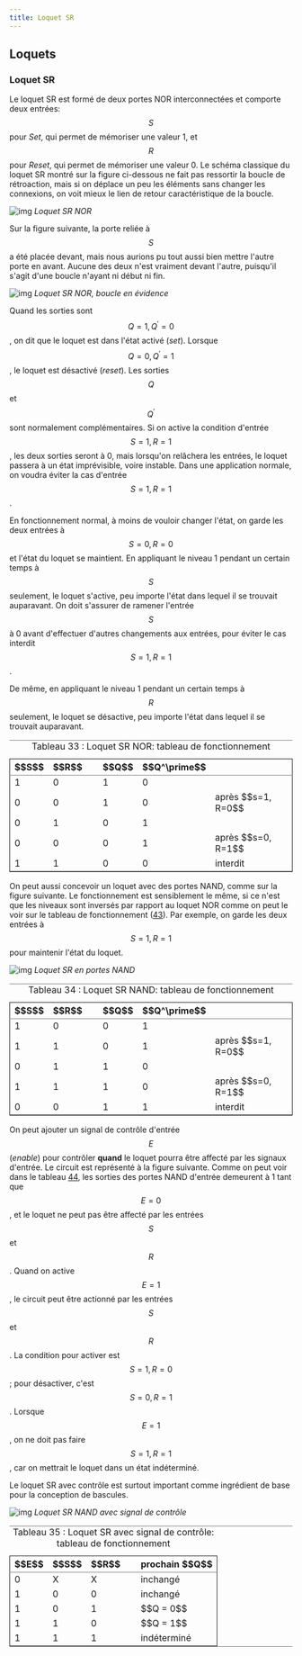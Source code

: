 ```yaml
---
title: Loquet SR
---
```


## Loquets


### Loquet SR

Le loquet SR est formé de deux portes NOR interconnectées et comporte
deux entrées: $$S$$ pour *Set*, qui permet de mémoriser une valeur 1,
et $$R$$ pour *Reset*, qui permet de mémoriser une valeur 0. Le schéma
classique du loquet SR montré sur la figure ci-dessous ne fait pas
ressortir la boucle de rétroaction, mais si on déplace un peu les
éléments sans changer les connexions, on voit mieux le lien de retour
caractéristique de la boucle. 

![img]({{site.baseurl}}/img/SRlatch.svg "Loquet SR NOR")
*Loquet SR NOR*

Sur la figure suivante, la porte reliée
à $$S$$ a été placée devant, mais nous aurions pu tout aussi bien
mettre l'autre porte en avant. Aucune des deux n'est vraiment devant
l'autre, puisqu'il s'agit d'une boucle n'ayant ni début ni fin.

![img]({{site.baseurl}}/img/SRlatch_bouc.svg "Loquet SR NOR, boucle en évidence")
*Loquet SR NOR, boucle en évidence*

Quand les sorties sont $$Q=1, Q^\prime=0 $$, on dit que le loquet est
dans l'état activé (*set*). Lorsque $$Q=0, Q^\prime=1 $$, le loquet
est désactivé (*reset*). Les sorties $$Q$$ et $$Q^\prime $$ sont
normalement complémentaires. Si on active la condition d'entrée $$S=1,
R=1 $$, les deux sorties seront à 0, mais lorsqu'on relâchera les
entrées, le loquet passera à un état imprévisible, voire
instable. Dans une application normale, on voudra éviter la cas
d'entrée $$S=1, R=1 $$. 

En fonctionnement normal, à moins de vouloir changer l'état, on garde
les deux entrées à $$S=0, R=0 $$ et l'état du loquet se maintient. En
appliquant le niveau 1 pendant un certain temps à $$S$$ seulement, le
loquet s'active, peu importe l'état dans lequel il se trouvait
auparavant. On doit s'assurer de ramener l'entrée $$S$$ à 0 avant
d'effectuer d'autres changements aux entrées, pour éviter le cas
interdit $$S=1, R=1 $$.

De même, en appliquant le niveau 1 pendant un certain
temps à $$R$$ seulement, le loquet se désactive, peu importe l'état
dans lequel il se trouvait auparavant.

<table id="orgf9b950d" border="2" cellspacing="0" cellpadding="6" rules="groups" frame="hsides">
<caption class="t-above"><span class="table-number">Tableau 33 :</span> Loquet SR NOR: tableau de fonctionnement</caption>

<colgroup>
<col  class="org-right" />

<col  class="org-right" />

<col  class="org-left" />

<col  class="org-right" />

<col  class="org-right" />

<col  class="org-left" />
</colgroup>
<thead>
<tr>
<th scope="col" class="org-right">$$S$$</th>
<th scope="col" class="org-right">$$R$$</th>
<th scope="col" class="org-left">&#xa0;</th>
<th scope="col" class="org-right">$$Q$$</th>
<th scope="col" class="org-right">$$Q^\prime$$</th>
<th scope="col" class="org-left">&#xa0;</th>
</tr>
</thead>

<tbody>
<tr>
<td class="org-right">1</td>
<td class="org-right">0</td>
<td class="org-left">&#xa0;</td>
<td class="org-right">1</td>
<td class="org-right">0</td>
<td class="org-left">&#xa0;</td>
</tr>


<tr>
<td class="org-right">0</td>
<td class="org-right">0</td>
<td class="org-left">&#xa0;</td>
<td class="org-right">1</td>
<td class="org-right">0</td>
<td class="org-left">après $$s=1, R=0$$</td>
</tr>


<tr>
<td class="org-right">0</td>
<td class="org-right">1</td>
<td class="org-left">&#xa0;</td>
<td class="org-right">0</td>
<td class="org-right">1</td>
<td class="org-left">&#xa0;</td>
</tr>


<tr>
<td class="org-right">0</td>
<td class="org-right">0</td>
<td class="org-left">&#xa0;</td>
<td class="org-right">0</td>
<td class="org-right">1</td>
<td class="org-left">après $$s=0, R=1$$</td>
</tr>


<tr>
<td class="org-right">1</td>
<td class="org-right">1</td>
<td class="org-left">&#xa0;</td>
<td class="org-right">0</td>
<td class="org-right">0</td>
<td class="org-left">interdit</td>
</tr>
</tbody>
</table>

On peut aussi concevoir un loquet avec des portes NAND, comme sur la
figure suivante. Le fonctionnement est sensiblement le même,
si ce n'est que les niveaux sont inversés par rapport au loquet NOR
comme on peut le voir sur le tableau de fonctionnement
([43](#org5866f56)). Par exemple, on garde les deux entrées à $$S=1, R=1 $$
pour maintenir l'état du loquet.

![img]({{site.baseurl}}/img/SRlatch_nand.svg "Loquet SR en portes NAND")
*Loquet SR en portes NAND*

<table id="org5866f56" border="2" cellspacing="0" cellpadding="6" rules="groups" frame="hsides">
<caption class="t-above"><span class="table-number">Tableau 34 :</span> Loquet SR NAND: tableau de fonctionnement</caption>

<colgroup>
<col  class="org-right" />

<col  class="org-right" />

<col  class="org-left" />

<col  class="org-right" />

<col  class="org-right" />

<col  class="org-left" />
</colgroup>
<thead>
<tr>
<th scope="col" class="org-right">$$S$$</th>
<th scope="col" class="org-right">$$R$$</th>
<th scope="col" class="org-left">&#xa0;</th>
<th scope="col" class="org-right">$$Q$$</th>
<th scope="col" class="org-right">$$Q^\prime$$</th>
<th scope="col" class="org-left">&#xa0;</th>
</tr>
</thead>

<tbody>
<tr>
<td class="org-right">1</td>
<td class="org-right">0</td>
<td class="org-left">&#xa0;</td>
<td class="org-right">0</td>
<td class="org-right">1</td>
<td class="org-left">&#xa0;</td>
</tr>


<tr>
<td class="org-right">1</td>
<td class="org-right">1</td>
<td class="org-left">&#xa0;</td>
<td class="org-right">0</td>
<td class="org-right">1</td>
<td class="org-left">après $$s=1, R=0$$</td>
</tr>


<tr>
<td class="org-right">0</td>
<td class="org-right">1</td>
<td class="org-left">&#xa0;</td>
<td class="org-right">1</td>
<td class="org-right">0</td>
<td class="org-left">&#xa0;</td>
</tr>


<tr>
<td class="org-right">1</td>
<td class="org-right">1</td>
<td class="org-left">&#xa0;</td>
<td class="org-right">1</td>
<td class="org-right">0</td>
<td class="org-left">après $$s=0, R=1$$</td>
</tr>


<tr>
<td class="org-right">0</td>
<td class="org-right">0</td>
<td class="org-left">&#xa0;</td>
<td class="org-right">1</td>
<td class="org-right">1</td>
<td class="org-left">interdit</td>
</tr>
</tbody>
</table>

On peut ajouter un signal de contrôle d'entrée $$E$$ (*enable*) pour
contrôler **quand** le loquet pourra être affecté par les signaux
d'entrée. Le circuit est représenté à la figure suivante. Comme
on peut voir dans le tableau [44](#orgd8f7b64), les sorties des portes
NAND d'entrée demeurent à 1 tant que $$E = 0$$, et le loquet ne peut
pas être affecté par les entrées $$S$$ et $$R $$. Quand on active $$E
= 1$$, le circuit peut être actionné par les entrées $$S$$ et $$R
$$. La condition pour activer est $$S=1, R=0 $$; pour désactiver,
c'est $$S=0, R=1 $$. Lorsque $$E = 1$$, on ne doit pas faire $$S=1,
R=1 $$, car on mettrait le loquet dans un état indéterminé.

Le loquet SR avec contrôle est surtout important comme
ingrédient de base pour la conception de bascules.

![img]({{site.baseurl}}/img/SRlatch_nand_en.svg "Loquet SR NAND avec signal de contrôle")
*Loquet SR NAND avec signal de contrôle*

<table id="orgd8f7b64" border="2" cellspacing="0" cellpadding="6" rules="groups" frame="hsides">
<caption class="t-above"><span class="table-number">Tableau 35 :</span> Loquet SR avec signal de contrôle: tableau de fonctionnement</caption>

<colgroup>
<col  class="org-right" />

<col  class="org-right" />

<col  class="org-right" />

<col  class="org-left" />

<col  class="org-left" />
</colgroup>
<thead>
<tr>
<th scope="col" class="org-right">$$E$$</th>
<th scope="col" class="org-right">$$S$$</th>
<th scope="col" class="org-right">$$R$$</th>
<th scope="col" class="org-left">&#xa0;</th>
<th scope="col" class="org-left">prochain $$Q$$</th>
</tr>
</thead>

<tbody>
<tr>
<td class="org-right">0</td>
<td class="org-right">X</td>
<td class="org-right">X</td>
<td class="org-left">&#xa0;</td>
<td class="org-left">inchangé</td>
</tr>


<tr>
<td class="org-right">1</td>
<td class="org-right">0</td>
<td class="org-right">0</td>
<td class="org-left">&#xa0;</td>
<td class="org-left">inchangé</td>
</tr>


<tr>
<td class="org-right">1</td>
<td class="org-right">0</td>
<td class="org-right">1</td>
<td class="org-left">&#xa0;</td>
<td class="org-left">$$Q = 0$$</td>
</tr>


<tr>
<td class="org-right">1</td>
<td class="org-right">1</td>
<td class="org-right">0</td>
<td class="org-left">&#xa0;</td>
<td class="org-left">$$Q = 1$$</td>
</tr>


<tr>
<td class="org-right">1</td>
<td class="org-right">1</td>
<td class="org-right">1</td>
<td class="org-left">&#xa0;</td>
<td class="org-left">indéterminé</td>
</tr>
</tbody>
</table>
